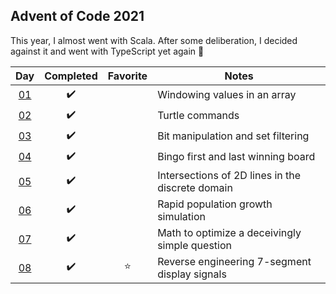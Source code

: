 ## Advent of Code 2021

This year, I almost went with Scala. After some deliberation, I decided against it and went with TypeScript yet again :tada:

|         Day         |     Completed      | Favorite | Notes                                            |
| :-----------------: | :----------------: | :------: | ------------------------------------------------ |
| [01](src/day-01.ts) | :heavy_check_mark: |          | Windowing values in an array                     |
| [02](src/day-02.ts) | :heavy_check_mark: |          | Turtle commands                                  |
| [03](src/day-03.ts) | :heavy_check_mark: |          | Bit manipulation and set filtering               |
| [04](src/day-04.ts) | :heavy_check_mark: |          | Bingo first and last winning board               |
| [05](src/day-05.ts) | :heavy_check_mark: |          | Intersections of 2D lines in the discrete domain |
| [06](src/day-06.ts) | :heavy_check_mark: |          | Rapid population growth simulation               |
| [07](src/day-07.ts) | :heavy_check_mark: |          | Math to optimize a deceivingly simple question   |
| [08](src/day-08.ts) | :heavy_check_mark: |  :star:  | Reverse engineering 7-segment display signals    |